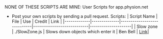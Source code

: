 NONE OF THESE SCRIPTS ARE MINE:
User Scripts for app.physion.net
- Post your own scripts by sending a pull request.
Scripts:
| Script Name | File         | Use                         | Credit                       | Link              |
|-------------|--------------|-----------------------------|----------------------------|---------------------|
| Slow zone   | ./SlowZone.js  | Slows down objects which enter it | Ben Bell | [Link](https://app.physion.net/scenes/slowzone-script)|
